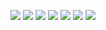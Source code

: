![](CryptoBazar/CryptoBazarImg.001.jpg)
![](CryptoBazar/CryptoBazarImg.002.jpg)
![](CryptoBazar/CryptoBazarImg.003.jpg)
![](CryptoBazar/CryptoBazarImg.004.jpg)
![](CryptoBazar/CryptoBazarImg.005.jpg)
![](CryptoBazar/CryptoBazarImg.006.jpg)
![](CryptoBazar/CryptoBazarImg.007.jpg)
